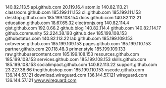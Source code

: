 140.82.113.5 api.github.com
20.119.16.4 atom.io
140.82.113.21 classroom.github.com
185.199.111.153 cli.github.com
185.199.111.153 desktop.github.com
185.199.108.154 docs.github.com
140.82.112.21 education.github.com
18.67.65.32 electronjs.org
140.82.114.4 gist.github.com
192.0.66.2 github.blog
140.82.114.4 github.com
140.82.114.17 github.community
52.224.38.193 github.dev
185.199.108.153 githubstatus.com
140.82.113.22 lab.github.com
185.199.109.153 octoverse.github.com
185.199.109.153 pages.github.com
185.199.110.153 partner.github.com
20.118.48.3 primer.style
185.199.109.133 raw.githubusercontent.com
185.199.108.153 resources.github.com
185.199.108.153 services.github.com
185.199.108.153 skills.github.com
185.199.108.153 socialimpact.github.com
140.82.113.22 support.github.com
23.227.38.66 thegithubshop.com
185.199.110.153 vscode.github.com
136.144.57.121 download.wireguard.com
136.144.57.121 wireguard.com
136.144.57.121 www.wireguard.com
